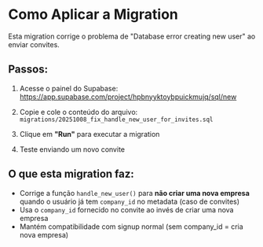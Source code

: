 # Como Aplicar a Migration

Esta migration corrige o problema de "Database error creating new user" ao enviar convites.

## Passos:

1. Acesse o painel do Supabase: https://app.supabase.com/project/hpbnyyktoybpuickmujq/sql/new

2. Copie e cole o conteúdo do arquivo: `migrations/20251008_fix_handle_new_user_for_invites.sql`

3. Clique em **"Run"** para executar a migration

4. Teste enviando um novo convite

## O que esta migration faz:

- Corrige a função `handle_new_user()` para **não criar uma nova empresa** quando o usuário já tem `company_id` no metadata (caso de convites)
- Usa o `company_id` fornecido no convite ao invés de criar uma nova empresa
- Mantém compatibilidade com signup normal (sem company_id = cria nova empresa)
